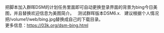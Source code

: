 把脚本加入群晖DSM的计划任务里面即可自动更换登录界面的背景为bing今日美图，并且替换欢迎信息为美图简介。  
测试群晖版本DSM6.x.  
建议根据个人情况把/volume1/web/bing.jpg替换成自己的下载目录。  
更多信息：https://03k.org/dsm-bing.html  

